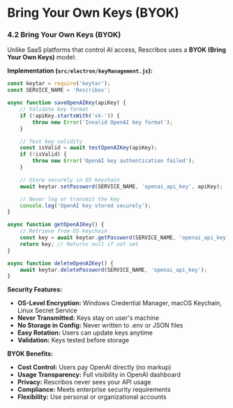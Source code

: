 # Bring Your Own Keys (BYOK)

### 4.2 Bring Your Own Keys (BYOK)

Unlike SaaS platforms that control AI access, Rescribos uses a **BYOK (Bring Your Own Keys)** model:

**Implementation (`src/electron/keyManagement.js`):**
```javascript
const keytar = require('keytar');
const SERVICE_NAME = 'Rescribos';

async function saveOpenAIKey(apiKey) {
    // Validate key format
    if (!apiKey.startsWith('sk-')) {
        throw new Error('Invalid OpenAI key format');
    }

    // Test key validity
    const isValid = await testOpenAIKey(apiKey);
    if (!isValid) {
        throw new Error('OpenAI key authentication failed');
    }

    // Store securely in OS keychain
    await keytar.setPassword(SERVICE_NAME, 'openai_api_key', apiKey);

    // Never log or transmit the key
    console.log('OpenAI key stored securely');
}

async function getOpenAIKey() {
    // Retrieve from OS keychain
    const key = await keytar.getPassword(SERVICE_NAME, 'openai_api_key');
    return key; // Returns null if not set
}

async function deleteOpenAIKey() {
    await keytar.deletePassword(SERVICE_NAME, 'openai_api_key');
}
```

**Security Features:**
- **OS-Level Encryption:** Windows Credential Manager, macOS Keychain, Linux Secret Service
- **Never Transmitted:** Keys stay on user's machine
- **No Storage in Config:** Never written to .env or JSON files
- **Easy Rotation:** Users can update keys anytime
- **Validation:** Keys tested before storage

**BYOK Benefits:**
- **Cost Control:** Users pay OpenAI directly (no markup)
- **Usage Transparency:** Full visibility in OpenAI dashboard
- **Privacy:** Rescribos never sees your API usage
- **Compliance:** Meets enterprise security requirements
- **Flexibility:** Use personal or organizational accounts
